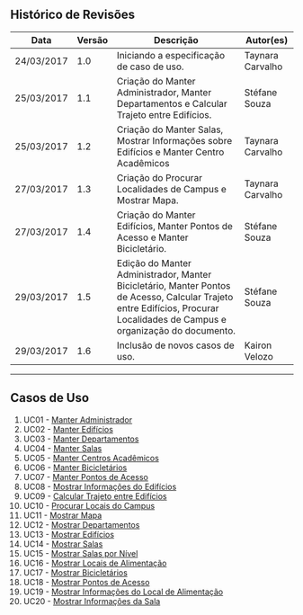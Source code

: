 ## Histórico de Revisões

| Data       | Versão | Descrição                                                                                                                                                                  | Autor(es)        |
|------------|--------|----------------------------------------------------------------------------------------------------------------------------------------------------------------------------|------------------|
| 24/03/2017 | 1.0    | Iniciando a especificação de caso de uso.                                                                                                                                  | Taynara Carvalho |
| 25/03/2017 | 1.1    | Criação do Manter Administrador, Manter Departamentos e Calcular Trajeto entre Edifícios.                                                                                  | Stéfane Souza    |
| 25/03/2017 | 1.2    | Criação do Manter Salas, Mostrar Informações sobre Edifícios e Manter Centro Acadêmicos                                                                                    | Taynara Carvalho |
| 27/03/2017 | 1.3    | Criação do Procurar Localidades de Campus e Mostrar Mapa.                                                                                                                  | Taynara Carvalho |
| 27/03/2017 | 1.4    | Criação do Manter Edifícios, Manter Pontos de Acesso e Manter Bicicletário.                                                                                                | Stéfane Souza    |
| 29/03/2017 | 1.5    | Edição do Manter Administrador, Manter Bicicletário, Manter Pontos de Acesso, Calcular Trajeto entre Edifícios, Procurar Localidades de Campus e organização do documento. | Stéfane Souza    |
| 29/03/2017 | 1.6    | Inclusão de novos casos de uso.                                                                                                                                            | Kairon Velozo    |


***

## Casos de Uso

1. UC01 - [Manter Administrador](https://github.com/fga-gpp-mds/2017.1-LocalizacaoDarcy/wiki/UC01---Manter-Administrador)
2. UC02 - [Manter Edifícios](https://github.com/fga-gpp-mds/2017.1-LocalizacaoDarcy/wiki/UC02---Manter-Edif%C3%ADcios)
3. UC03 - [Manter Departamentos](https://github.com/fga-gpp-mds/2017.1-LocalizacaoDarcy/wiki/UC03-Manter-Departamentos)
4. UC04 - [Manter Salas](https://github.com/fga-gpp-mds/2017.1-LocalizacaoDarcy/wiki/UC04-Manter-Salas)
5. UC05 - [Manter Centros Acadêmicos](https://github.com/fga-gpp-mds/2017.1-LocalizacaoDarcy/wiki/UC05-Manter-Centros-Acad%C3%AAmicos)
6. UC06 - [Manter Bicicletários](https://github.com/fga-gpp-mds/2017.1-LocalizacaoDarcy/wiki/UC06-Manter-Biciclet%C3%A1rios)
7. UC07 - [Manter Pontos de Acesso](https://github.com/fga-gpp-mds/2017.1-LocalizacaoDarcy/wiki/UC07-Manter-Pontos-de-Acesso)
8. UC08 - [Mostrar Informações do Edifícios](https://github.com/fga-gpp-mds/2017.1-LocalizacaoDarcy/wiki/UC08-Mostrar-Informa%C3%A7%C3%B5es-Sobre-Edif%C3%ADcios)
9. UC09 - [Calcular Trajeto entre Edifícios](https://github.com/fga-gpp-mds/2017.1-LocalizacaoDarcy/wiki/UC09----Calcular-Trajeto-entre-Edif%C3%ADcios)
10. UC10 - [Procurar Locais do Campus](#)
11. UC11 - [Mostrar Mapa](#)
12. UC12 - [Mostrar Departamentos](#)
13. UC13 - [Mostrar Edifícios](#)
14. UC14 - [Mostrar Salas](#)
15. UC15 - [Mostrar Salas por Nível](#)
16. UC16 - [Mostrar Locais de Alimentação](#)
17. UC17 - [Mostrar Bicicletários](#)
18. UC18 - [Mostrar Pontos de Acesso](#)
19. UC19 - [Mostrar Informações do Local de Alimentação](#)
20. UC20 - [Mostrar Informações da Sala](#)
